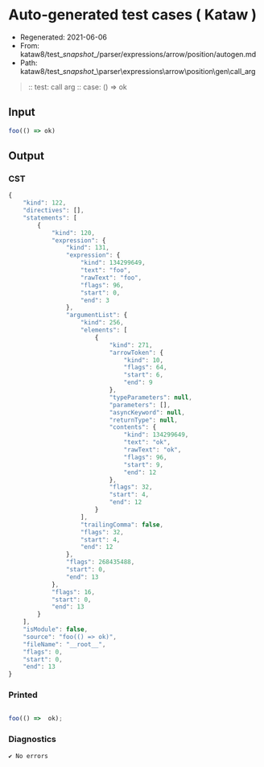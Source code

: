 # Auto-generated test cases ( Kataw )
- Regenerated: 2021-06-06
- From: kataw8/test\__snapshot__/parser/expressions/arrow/position/autogen.md
- Path: kataw8/test\__snapshot__\parser\expressions\arrow\position\gen\call_arg
> :: test: call arg
> :: case: () => ok
## Input

`````js
foo(() => ok)
`````
## Output

### CST

```javascript
{
    "kind": 122,
    "directives": [],
    "statements": [
        {
            "kind": 120,
            "expression": {
                "kind": 131,
                "expression": {
                    "kind": 134299649,
                    "text": "foo",
                    "rawText": "foo",
                    "flags": 96,
                    "start": 0,
                    "end": 3
                },
                "argumentList": {
                    "kind": 256,
                    "elements": [
                        {
                            "kind": 271,
                            "arrowToken": {
                                "kind": 10,
                                "flags": 64,
                                "start": 6,
                                "end": 9
                            },
                            "typeParameters": null,
                            "parameters": [],
                            "asyncKeyword": null,
                            "returnType": null,
                            "contents": {
                                "kind": 134299649,
                                "text": "ok",
                                "rawText": "ok",
                                "flags": 96,
                                "start": 9,
                                "end": 12
                            },
                            "flags": 32,
                            "start": 4,
                            "end": 12
                        }
                    ],
                    "trailingComma": false,
                    "flags": 32,
                    "start": 4,
                    "end": 12
                },
                "flags": 268435488,
                "start": 0,
                "end": 13
            },
            "flags": 16,
            "start": 0,
            "end": 13
        }
    ],
    "isModule": false,
    "source": "foo(() => ok)",
    "fileName": "__root__",
    "flags": 0,
    "start": 0,
    "end": 13
}
```

### Printed

```javascript

foo(() =>  ok);
```

### Diagnostics

```javascript
✔ No errors
```


